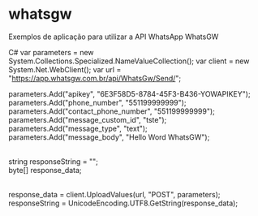 # whatsgw
Exemplos de aplicação para utilizar a API WhatsApp WhatsGW

C#
var parameters = new System.Collections.Specialized.NameValueCollection();
var client = new System.Net.WebClient();
var url = "https://app.whatsgw.com.br/api/WhatsGw/Send/";

parameters.Add("apikey", "6E3F58D5-8784-45F3-B436-YOWAPIKEY");<br>
parameters.Add("phone_number", "551199999999");<br>
parameters.Add("contact_phone_number", "551199999999");<br>
parameters.Add("message_custom_id", "tste");<br>
parameters.Add("message_type", "text");<br>
parameters.Add("message_body", "Hello Word WhatsGW");<br><br>

string responseString = "";<br>
byte[] response_data;<br><br>

response_data = client.UploadValues(url, "POST", parameters);<br>
responseString = UnicodeEncoding.UTF8.GetString(response_data);<br>
